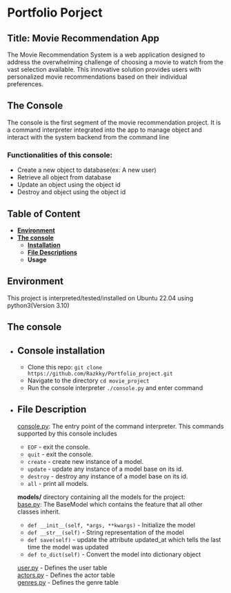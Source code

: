 # Portfolio Porject
## Title: Movie Recommendation App
The Movie Recommendation System is a web application designed to address the overwhelming challenge of choosing a movie to watch from the vast selection available. This innovative solution provides users with personalized movie recommendations based on their individual preferences.

## The Console
The console is the first segment of the movie recommendation project. It is a command interpreter integrated into the app to manage object and interact with the system backend from the command line
### Functionalities of this console:
- Create a new object to database(ex: A new user)
- Retrieve all object from database
- Update an object using the object id
- Destroy and object using the object id

## Table of Content
- **[Environment](#environment)**
- **[The console](#the-console-1)**
    - **[Installation](#installation-of-console)**
    - **[File Descriptions](#file-description)**
    - **Usage**

## Environment
This project is interpreted/tested/installed on Ubuntu 22.04 using python3(Version 3.10)

## The console
- ## Console installation
    - Clone this repo: `git clone https://github.com/Razkky/Portfolio_project.git`
    - Navigate to the directory `cd movie_project`
    - Run the console interpreter `./console.py` and enter command
- ## File Description
    [console.py](console.py): The entry point of the command interpreter. This commands supported by this console includes
    - `EOF` - exit the console.
    - `quit` - exit the console.
    - `create` - create new instance of a model.
    - `update` - update any instance of a model base on its id.
    - `destroy` - destroy any instance of a model base on its id.
    - `all` - print all models.

    **models/** directory containing all the models for the project:  
    [base.py](base.py): The BaseModel which contains the feature that all other classes inherit. 
    - `def __init__(self, *args, **kwargs)` - Initialize the model
    - `def __str__(self)` - String representation of the model
    - `def save(self)` - update the attribute updated_at which tells the last time the model was updated
    - `def to_dict(self)` - Convert the model into dictionary object  

    [user.py](user.py) - Defines the user table  
    [actors.py](actor.py) - Defines the actor table  
    [genres.py](genre.py) - Defines the genre table  